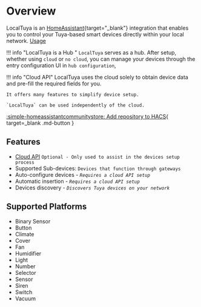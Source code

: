 # Overview

LocalTuya is an [HomeAssistant](https://www.home-assistant.io/){target="_blank"} integration that enables you to control your Tuya-based smart devices directly within your local network. 
[Usage](installation)


!!! info "LocalTuya is a Hub "
    `LocalTuya` serves as a hub. After setup, whether using `cloud` or `no cloud`, you can manage your devices through the entry configuration UI in `hub configuration`,
    <!-- `Each Tuya account can be add on it's own` -->


!!! info "Cloud API"
    LocalTuya uses the cloud solely to obtain device data and pre-fill the required fields for you.

    It offers many features to simplify device setup.

    `LocalTuya` can be used independently of the cloud.

[:simple-homeassistantcommunitystore: Add repository to HACS](https://my.home-assistant.io/redirect/hacs_repository/?category=integration&repository=hass-localtuya&owner=xZetsubou){ target=_blank .md-button }


## Features
<!-- - Supported protocols: `3.1`, `3.2`, `3.3`, `3.4`, and `3.5` -->
- [Cloud API](cloud_api) `Optional - Only used to assist in the devices setup process`
- Supported Sub-devices: `Devices that function through gateways`
- Auto-configure devices - *`Requires a cloud API setup`*
- Automatic insertion - *`Requires a cloud API setup`*
- Devices discovery - *`Discovers Tuya devices on your network`* 

## Supported Platforms
- Binary Sensor
- Button
- Climate
- Cover
- Fan
- Humidifier
- Light
- Number
- Selector
- Sensor
- Siren
- Switch
- Vacuum
